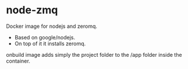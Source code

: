 # node-zmq
Docker image for nodejs and zeromq.

* Based on google/nodejs.
* On top of it it installs zeromq.

onbuild image adds simply the project folder to the /app folder inside the container.


